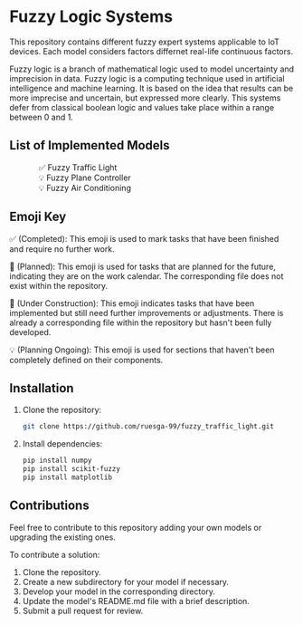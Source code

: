 # Fuzzy Logic Systems
This repository contains different fuzzy expert systems applicable to IoT devices.
Each model considers factors differnet real-life continuous factors.

Fuzzy logic is a branch of mathematical logic used to model uncertainty and imprecision in data. Fuzzy logic is a computing technique used in artificial intelligence and machine learning. It is based on the idea that results can be more imprecise and uncertain, but expressed more clearly. This systems defer from classical boolean logic and values take
place within a range between 0 and 1.

## List of Implemented Models

<dl>
  <dd> &nbsp&nbsp ✅ Fuzzy Traffic Light </dd>
  <dd> &nbsp&nbsp 💡 Fuzzy Plane Controller </dd>
  <dd> &nbsp&nbsp 💡 Fuzzy Air Conditioning </dd>
</dl>

## Emoji Key
✅ (Completed): This emoji is used to mark tasks that have been finished and require no further work.

📆 (Planned): This emoji is used for tasks that are planned for the future, indicating they are on the work calendar. The corresponding file does not exist within the repository.

🚧 (Under Construction): This emoji indicates tasks that have been implemented but still need further improvements or adjustments. There is already a corresponding file within the repository but hasn't been fully developed.

💡 (Planning Ongoing): This emoji is used for sections that haven't been completely defined on their components. 

## Installation

1. Clone the repository:
   ```bash
   git clone https://github.com/ruesga-99/fuzzy_traffic_light.git
   
2. Install dependencies:
   ```bash
   pip install numpy
   pip install scikit-fuzzy
   pip install matplotlib

## Contributions

Feel free to contribute to this repository adding your own models or upgrading the existing ones.

To contribute a solution:

1. Clone the repository.
2. Create a new subdirectory for your model if necessary.
3. Develop your model in the corresponding directory.
4. Update the model's README.md file with a brief description.
5. Submit a pull request for review.
